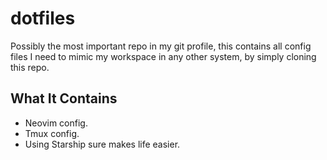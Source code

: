 # dotfiles

Possibly the most important repo in my git profile, this contains all config files I need to mimic my workspace in any
other system, by simply cloning this repo.

## What It Contains
- Neovim config.
- Tmux config.
- Using Starship sure makes life easier.
